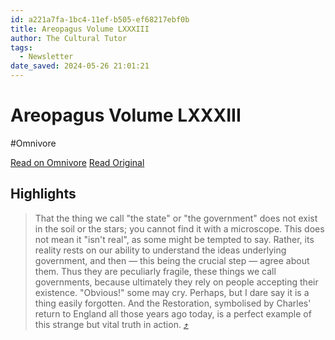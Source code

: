 ```yaml
---
id: a221a7fa-1bc4-11ef-b505-ef68217ebf0b
title: Areopagus Volume LXXXIII
author: The Cultural Tutor
tags:
  - Newsletter
date_saved: 2024-05-26 21:01:21
---
```


# Areopagus Volume LXXXIII
#Omnivore

[Read on Omnivore](https://omnivore.app/me/areopagus-volume-lxxxiii-18fb790f5f1)
[Read Original](https://omnivore.app/no_url?q=b72bc705-e583-4782-8bce-35f595d4a013)

## Highlights

> That the thing we call "the state" or "the government" does not exist in the soil or the stars; you cannot find it with a microscope. This does not mean it "isn't real", as some might be tempted to say. Rather, its reality rests on our ability to understand the ideas underlying government, and then — this being the crucial step — agree about them. Thus they are peculiarly fragile, these things we call governments, because ultimately they rely on people accepting their existence. "Obvious!" some may cry. Perhaps, but I dare say it is a thing easily forgotten. And the Restoration, symbolised by Charles' return to England all those years ago today, is a perfect example of this strange but vital truth in action. [⤴️](https://omnivore.app/me/areopagus-volume-lxxxiii-18fb790f5f1#519fa8d2-56ba-4774-b004-4c18a76a9012) 

